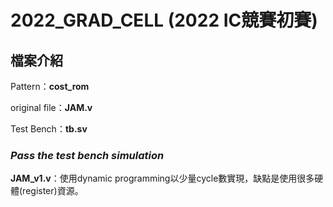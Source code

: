 # 2022_GRAD_CELL (2022 IC競賽初賽)

## 檔案介紹

Pattern：**cost_rom**

original file：**JAM.v**

Test Bench：**tb.sv**

### *Pass the test bench simulation*

**JAM_v1.v**：使用dynamic programming以少量cycle數實現，缺點是使用很多硬體(register)資源。
